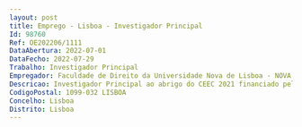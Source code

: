 ```yaml
--- 
layout: post
title: Emprego - Lisboa - Investigador Principal
Id: 98760
Ref: OE202206/1111
DataAbertura: 2022-07-01
DataFecho: 2022-07-29
Trabalho: Investigador Principal
Empregador: Faculdade de Direito da Universidade Nova de Lisboa - NOVA School of Law
Descricao: Investigador Principal ao abrigo do CEEC 2021 financiado pela FCT, em Direito Público, área temática de políticas públicas para um desenvolvimento sustentável (Estado de Direito em sociedades pós conflito)
CodigoPostal: 1099-032 LISBOA
Concelho: Lisboa
Distrito: Lisboa
--- 
```

